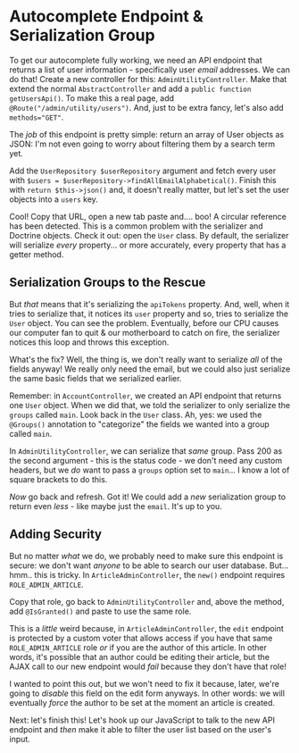 # Autocomplete Endpoint & Serialization Group

To get our autocomplete fully working, we need an API endpoint that returns a list
of user information - specifically user *email* addresses. We can do that! Create
a new controller for this: `AdminUtilityController`. Make that extend the normal
`AbstractController` and add a `public function getUsersApi()`. To make this a real
page, add `@Route("/admin/utility/users")`. And, just to be extra fancy, let's also
add `methods="GET"`.

The *job* of this endpoint is pretty simple: return an array of User objects as
JSON: I'm not even going to worry about filtering them by a search term yet.

Add the `UserRepository $userRepository` argument and fetch every user with
`$users = $userRepository->findAllEmailAlphabetical()`. Finish this with
`return $this->json()` and, it doesn't really matter, but let's set the user objects
into a `users` key.

Cool! Copy that URL, open a new tab paste and.... boo! A circular reference has
been detected. This is a common problem with the serializer and Doctrine objects.
Check it out: open the `User` class. By default, the serializer will serialize
*every* property... or more accurately, every property that has a getter method.

## Serialization Groups to the Rescue

But *that* means that it's serializing the `apiTokens` property. And, well, when
it tries to serialize that, it notices its `user` property and so, tries to serialize
the `User` object. You can see the problem. Eventually, before our CPU causes our
computer fan to quit & our motherboard to catch on fire, the serializer notices this
loop and throws this exception.

What's the fix? Well, the thing is, we don't really want to serialize *all* of the
fields anyway! We really only need the email, but we could also just serialize
the same basic fields that we serialized earlier.

Remember: in `AccountController`, we created an API endpoint that returns one `User`
object. When we did that, we told the serializer to only serialize the `groups` called
`main`. Look back in the `User` class. Ah, yes: we used the `@Groups()` annotation
to "categorize" the fields we wanted into a group called `main`.

In `AdminUtilityController`, we can serialize that *same* group. Pass 200 as the
second argument - this is the status code - we don't need any custom headers, but
we *do* want to pass a `groups` option set to `main`... I know a lot of square
brackets to do this.

*Now* go back and refresh. Got it! We could add a *new* serialization group to return
even *less* - like maybe just the `email`. It's up to you.

## Adding Security

But no matter *what* we do, we probably need to make sure this endpoint is secure:
we don't want *anyone* to be able to search our user database. But... hmm.. this
is tricky. In `ArticleAdminController`, the `new()` endpoint requires
`ROLE_ADMIN_ARTICLE`.

Copy that role, go back to `AdminUtilityController` and, above the method, add
`@IsGranted()` and paste to use the same role.

This is a *little* weird because, in `ArticleAdminController`, the `edit` endpoint
is protected by a custom voter that allows access if you have that same
`ROLE_ADMIN_ARTICLE` role *or* if you are the author of this article. In other words,
it's possible that an author could be editing their article, but the AJAX call
to our new endpoint would *fail* because they don't have that role!

I wanted to point this out, but we won't need to fix it because, later, we're going
to *disable* this field on the edit form anyways. In other words: we will eventually
*force* the author to be set at the moment an article is created.

Next: let's finish this! Let's hook up our JavaScript to talk to the new API endpoint
and *then* make it able to filter the user list based on the user's input.
